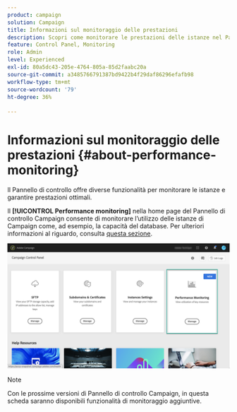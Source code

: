 ```yaml
---
product: campaign
solution: Campaign
title: Informazioni sul monitoraggio delle prestazioni
description: Scopri come monitorare le prestazioni delle istanze nel Pannello di controllo Campaign
feature: Control Panel, Monitoring
role: Admin
level: Experienced
exl-id: 80a5dc43-205e-4764-805a-85d2faabc20a
source-git-commit: a3485766791387bd9422b4f29daf86296efafb98
workflow-type: tm+mt
source-wordcount: '79'
ht-degree: 36%

---
```


# Informazioni sul monitoraggio delle prestazioni {#about-performance-monitoring}

Il Pannello di controllo offre diverse funzionalità per monitorare le istanze e garantire prestazioni ottimali.

Il **[!UICONTROL Performance monitoring]** nella home page del Pannello di controllo Campaign consente di monitorare l’utilizzo delle istanze di Campaign come, ad esempio, la capacità del database. Per ulteriori informazioni al riguardo, consulta [questa sezione](../../performance-monitoring/using/database-monitoring.md).

![](assets/performance_card.png)

>[!NOTE]
>
>Con le prossime versioni di Pannello di controllo Campaign, in questa scheda saranno disponibili funzionalità di monitoraggio aggiuntive.

